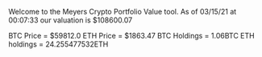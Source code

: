Welcome to the Meyers Crypto Portfolio Value tool. 
As of 03/15/21 at 00:07:33 our valuation is $108600.07 

BTC Price = $59812.0
 ETH Price = $1863.47
BTC Holdings = 1.06BTC
 ETH holdings = 24.255477532ETH 
